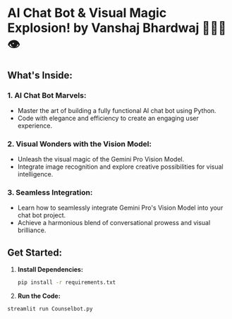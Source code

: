 # AI Chat Bot & Visual Magic Explosion! by Vanshaj Bhardwaj 🚀🎨🤖👁️

## What's Inside:

### 1. AI Chat Bot Marvels:
- Master the art of building a fully functional AI chat bot using Python.
- Code with elegance and efficiency to create an engaging user experience.

### 2. Visual Wonders with the Vision Model:
- Unleash the visual magic of the Gemini Pro Vision Model.
- Integrate image recognition and explore creative possibilities for visual intelligence.

### 3. Seamless Integration:
- Learn how to seamlessly integrate Gemini Pro's Vision Model into your chat bot project.
- Achieve a harmonious blend of conversational prowess and visual brilliance.

## Get Started:

1. **Install Dependencies:**
    ```bash
    pip install -r requirements.txt
    ```
    
2. **Run the Code:**
 ```bash
 streamlit run Counselbot.py
```
